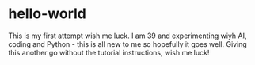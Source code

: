 # hello-world
This is my first attempt wish me luck.
I am 39 and experimenting wiyh AI, coding and Python - this is all new to me so hopefully it goes well. 
Giving this another go without the tutorial instructions, wish me luck!
